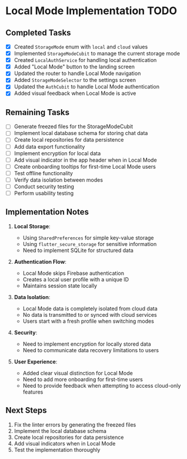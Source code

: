 # Local Mode Implementation TODO

## Completed Tasks
- [x] Created `StorageMode` enum with `local` and `cloud` values
- [x] Implemented `StorageModeCubit` to manage the current storage mode
- [x] Created `LocalAuthService` for handling local authentication
- [x] Added "Local Mode" button to the landing screen
- [x] Updated the router to handle Local Mode navigation
- [x] Added `StorageModeSelector` to the settings screen
- [x] Updated the `AuthCubit` to handle Local Mode authentication
- [x] Added visual feedback when Local Mode is active

## Remaining Tasks
- [ ] Generate freezed files for the StorageModeCubit
- [ ] Implement local database schema for storing chat data
- [ ] Create local repositories for data persistence
- [ ] Add data export functionality
- [ ] Implement encryption for local data
- [ ] Add visual indicator in the app header when in Local Mode
- [ ] Create onboarding tooltips for first-time Local Mode users
- [ ] Test offline functionality
- [ ] Verify data isolation between modes
- [ ] Conduct security testing
- [ ] Perform usability testing

## Implementation Notes
1. **Local Storage**:
   - Using `SharedPreferences` for simple key-value storage
   - Using `flutter_secure_storage` for sensitive information
   - Need to implement SQLite for structured data

2. **Authentication Flow**:
   - Local Mode skips Firebase authentication
   - Creates a local user profile with a unique ID
   - Maintains session state locally

3. **Data Isolation**:
   - Local Mode data is completely isolated from cloud data
   - No data is transmitted to or synced with cloud services
   - Users start with a fresh profile when switching modes

4. **Security**:
   - Need to implement encryption for locally stored data
   - Need to communicate data recovery limitations to users

5. **User Experience**:
   - Added clear visual distinction for Local Mode
   - Need to add more onboarding for first-time users
   - Need to provide feedback when attempting to access cloud-only features

## Next Steps
1. Fix the linter errors by generating the freezed files
2. Implement the local database schema
3. Create local repositories for data persistence
4. Add visual indicators when in Local Mode
5. Test the implementation thoroughly 